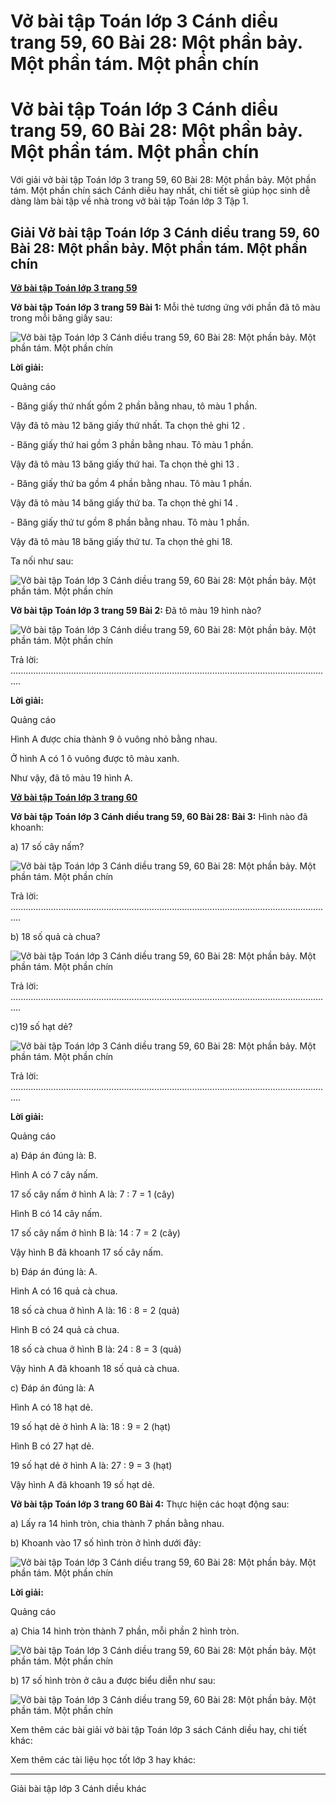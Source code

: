 # Vở bài tập Toán lớp 3 Cánh diều trang 59, 60 Bài 28: Một phần bảy. Một phần tám. Một phần chín

# Vở bài tập Toán lớp 3 Cánh diều trang 59, 60 Bài 28: Một phần bảy. Một phần tám. Một phần chín

Với giải vở bài tập Toán lớp 3 trang 59, 60 Bài 28: Một phần bảy. Một phần tám. Một phần chín sách Cánh diều hay nhất, chi tiết sẽ giúp học sinh dễ dàng làm bài tập về nhà trong vở bài tập Toán lớp 3 Tập 1.

## Giải Vở bài tập Toán lớp 3 Cánh diều trang 59, 60 Bài 28: Một phần bảy. Một phần tám. Một phần chín

[**Vở bài tập Toán lớp 3 trang 59**](https://vietjack.com/vbt-toan-3-cd/vbt-toan-lop-3-trang-59-tap-1.jsp)

**Vở bài tập Toán lớp 3 trang 59 Bài 1:** Mỗi thẻ tương ứng với phần đã tô màu trong mỗi băng giấy sau:

![Vở bài tập Toán lớp 3 Cánh diều trang 59, 60 Bài 28: Một phần bảy. Một phần tám. Một phần chín](https://vietjack.com/vbt-toan-3-cd/images/mot-phan-bay-mot-phan-tam-mot-phan-chin-143786.PNG)

**Lời giải:**

Quảng cáo

\- Băng giấy thứ nhất gồm 2 phần bằng nhau, tô màu 1 phần. 

Vậy đã tô màu 12 băng giấy thứ nhất. Ta chọn thẻ ghi 12 .

\- Băng giấy thứ hai gồm 3 phần bằng nhau. Tô màu 1 phần. 

Vậy đã tô màu 13 băng giấy thứ hai. Ta chọn thẻ ghi 13 .

\- Băng giấy thứ ba gồm 4 phần bằng nhau. Tô màu 1 phần. 

Vậy đã tô màu 14 băng giấy thứ ba. Ta chọn thẻ ghi 14 .

\- Băng giấy thứ tư gồm 8 phần bằng nhau. Tô màu 1 phần. 

Vậy đã tô màu 18 băng giấy thứ tư. Ta chọn thẻ ghi 18.

Ta nối như sau:

![Vở bài tập Toán lớp 3 Cánh diều trang 59, 60 Bài 28: Một phần bảy. Một phần tám. Một phần chín](https://vietjack.com/vbt-toan-3-cd/images/mot-phan-bay-mot-phan-tam-mot-phan-chin-143789.PNG)

**Vở bài tập Toán lớp 3 trang 59 Bài 2:** Đã tô màu 19 hình nào?

![Vở bài tập Toán lớp 3 Cánh diều trang 59, 60 Bài 28: Một phần bảy. Một phần tám. Một phần chín](https://vietjack.com/vbt-toan-3-cd/images/mot-phan-bay-mot-phan-tam-mot-phan-chin-143787.PNG)

Trả lời: ................................................................................................................................

**Lời giải:**

Quảng cáo

Hình A được chia thành 9 ô vuông nhỏ bằng nhau.

Ở hình A có 1 ô vuông được tô màu xanh.

Như vậy, đã tô màu 19 hình A. 

[**Vở bài tập Toán lớp 3 trang 60**](https://vietjack.com/vbt-toan-3-cd/vbt-toan-lop-3-trang-60-tap-1.jsp)

**Vở bài tập Toán lớp 3 Cánh diều trang 59, 60 Bài 28: Bài 3:** Hình nào đã khoanh:

a) 17 số cây nấm?

![Vở bài tập Toán lớp 3 Cánh diều trang 59, 60 Bài 28: Một phần bảy. Một phần tám. Một phần chín](https://vietjack.com/vbt-toan-3-cd/images/mot-phan-bay-mot-phan-tam-mot-phan-chin-143790.PNG)

Trả lời: ................................................................................................................................

b) 18 số quả cà chua?

![Vở bài tập Toán lớp 3 Cánh diều trang 59, 60 Bài 28: Một phần bảy. Một phần tám. Một phần chín](https://vietjack.com/vbt-toan-3-cd/images/mot-phan-bay-mot-phan-tam-mot-phan-chin-143792.PNG)

Trả lời: ................................................................................................................................

c)19 số hạt dẻ?

![Vở bài tập Toán lớp 3 Cánh diều trang 59, 60 Bài 28: Một phần bảy. Một phần tám. Một phần chín](https://vietjack.com/vbt-toan-3-cd/images/mot-phan-bay-mot-phan-tam-mot-phan-chin-143793.PNG)

Trả lời: ................................................................................................................................

**Lời giải:**

Quảng cáo

a) Đáp án đúng là: B.

Hình A có 7 cây nấm. 

17 số cây nấm ở hình A là: 7 : 7 = 1 (cây)

Hình B có 14 cây nấm. 

17 số cây nấm ở hình B là: 14 : 7 = 2 (cây)

Vậy hình B đã khoanh 17 số cây nấm.

b) Đáp án đúng là: A.

Hình A có 16 quả cà chua. 

18 số cà chua ở hình A là: 16 : 8 = 2 (quả)

Hình B có 24 quả cà chua. 

18 số cà chua ở hình B là: 24 : 8 = 3 (quả)

Vậy hình A đã khoanh 18 số quả cà chua.

c) Đáp án đúng là: A

Hình A có 18 hạt dẻ. 

19 số hạt dẻ ở hình A là: 18 : 9 = 2 (hạt)

Hình B có 27 hạt dẻ. 

19 số hạt dẻ ở hình A là: 27 : 9 = 3 (hạt)

Vậy hình A đã khoanh 19 số hạt dẻ.

**Vở bài tập Toán lớp 3 trang 60 Bài 4:** Thực hiện các hoạt động sau:

a) Lấy ra 14 hình tròn, chia thành 7 phần bằng nhau.

b) Khoanh vào 17 số hình tròn ở hình dưới đây:

![Vở bài tập Toán lớp 3 Cánh diều trang 59, 60 Bài 28: Một phần bảy. Một phần tám. Một phần chín](https://vietjack.com/vbt-toan-3-cd/images/mot-phan-bay-mot-phan-tam-mot-phan-chin-143788.PNG)

**Lời giải:**

Quảng cáo

a) Chia 14 hình tròn thành 7 phần, mỗi phần 2 hình tròn. 

![Vở bài tập Toán lớp 3 Cánh diều trang 59, 60 Bài 28: Một phần bảy. Một phần tám. Một phần chín](https://vietjack.com/vbt-toan-3-cd/images/mot-phan-bay-mot-phan-tam-mot-phan-chin-143791.PNG)

b) 17 số hình tròn ở câu a được biểu diễn như sau:

![Vở bài tập Toán lớp 3 Cánh diều trang 59, 60 Bài 28: Một phần bảy. Một phần tám. Một phần chín](https://vietjack.com/vbt-toan-3-cd/images/mot-phan-bay-mot-phan-tam-mot-phan-chin-143785.PNG)

Xem thêm các bài giải vở bài tập Toán lớp 3 sách Cánh diều hay, chi tiết khác:

Xem thêm các tài liệu học tốt lớp 3 hay khác:

* * *

Giải bài tập lớp 3 Cánh diều khác
